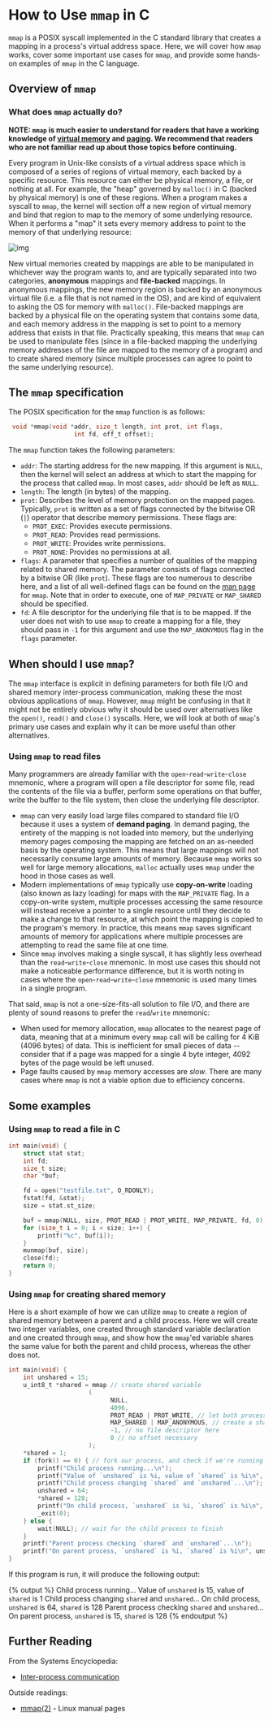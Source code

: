 <link rel="stylesheet" href="https://cdnjs.cloudflare.com/ajax/libs/prism-themes/1.9.0/prism-a11y-dark.min.css" integrity="sha512-bd1K4DEquIavX49RSZHIE0Ye6RFOVlGLhtGow9KDbLYqOd/ufhshkP0GoJoVR1jqj7FmOffvVIKuq1tcXlN9ZA==" crossorigin="anonymous" referrerpolicy="no-referrer" />

# How to Use `mmap` in C

`mmap` is a POSIX syscall implemented in the C standard library that creates a mapping in a process's virtual address space. Here, we will cover how `mmap` works, cover some important use cases for `mmap`, and provide some hands-on examples of `mmap` in the C language.

## Overview of `mmap`

### What does `mmap` actually do?

**NOTE: `mmap` is much easier to understand for readers that have a working knowledge of [virtual memory](../virtual-memory) and [paging](../paging). We recommend that readers who are not familiar read up about those topics before continuing.**

Every program in Unix-like consists of a virtual address space which is composed of a series of regions of virtual memory, each backed by a specific resource. This resource can either be physical memory, a file, or nothing at all. For example, the "heap" governed by `malloc()` in C (backed by physical memory) is one of these regions. When a program makes a syscall to `mmap`, the kernel will section off a new region of virtual memory and bind that region to map to the memory of some underlying resource. When it performs a "map" it sets every memory address to point to the memory of that underlying resource:

![img](../mmap-diagram.png)

New virtual memories created by mappings are able to be manipulated in whichever way the program wants to, and are typically separated into two categories, **anonymous** mappings and **file-backed** mappings. In anonymous mappings, the new memory region is backed by an anonymous virtual file (i.e. a file that is not named in the OS), and are kind of equivalent to asking the OS for memory with `malloc()`. File-backed mappings are backed by a physical file on the operating system that contains some data, and each memory address in the mapping is set to point to a memory address that exists in that file. Practically speaking, this means that `mmap` can be used to manipulate files (since in a file-backed mapping the underlying memory addresses of the file are mapped to the memory of a program) and to create shared memory (since multiple processes can agree to point to the same underlying resource).

## The `mmap` specification

The POSIX specification for the `mmap` function is as follows:

```c
 void *mmap(void *addr, size_t length, int prot, int flags,
                  int fd, off_t offset);
```

The `mmap` function takes the following parameters:
- `addr`: The starting address for the new mapping. If this argument is `NULL`, then the kernel will select an address at which to start the mapping for the process that called `mmap`. In most cases, `addr` should be left as `NULL`.
- `length`: The length (in bytes) of the mapping.
- `prot`: Describes the level of memory protection on the mapped pages. Typically, `prot` is written as a set of flags connected by the bitwise OR (`|`) operator that describe memory permissions. These flags are:
  - `PROT_EXEC`: Provides execute permissions.
  - `PROT_READ`: Provides read permissions.
  - `PROT_WRITE`: Provides write permissions.
  - `PROT_NONE`: Provides no permissions at all.
- `flags`: A parameter that specifies a number of qualities of the mapping related to shared memory. The parameter consists of flags connected by a bitwise OR (like `prot`). These flags are too numerous to describe here, and a list of all well-defined flags can be found on the [man page](https://man7.org/linux/man-pages/man2/mmap.2.html) for `mmap`. Note that in order to execute, one of `MAP_PRIVATE` or `MAP_SHARED` should be specified.
- `fd`: A file descriptor for the underlying file that is to be mapped. If the user does not wish to use `mmap` to create a mapping for a file, they should pass in `-1` for this argument and use the `MAP_ANONYMOUS` flag in the `flags` parameter.

## When should I use `mmap`?

The `mmap` interface is explicit in defining parameters for both file I/O and shared memory inter-process communication, making these the most obvious applications of `mmap`. However, `mmap` might be confusing in that it might not be entirely obvious why it should be used over alternatives like the `open()`, `read()` and `close()` syscalls. Here, we will look at both of `mmap`'s primary use cases and explain why it can be more useful than other alternatives.

### Using `mmap` to read files

Many programmers are already familiar with the `open`-`read`-`write`-`close` mnemonic, where a program will open a file descriptor for some file, read the contents of the file via a buffer, perform some operations on that buffer, write the buffer to the file system, then close the underlying file descriptor.

- `mmap` can very easily load large files compared to standard file I/O because it uses a system of **demand paging**. In demand paging, the entirety of the mapping is not loaded into memory, but the underlying memory pages composing the mapping are fetched on an as-needed basis by the operating system. This means that large mappings will not necessarily consume large amounts of memory. Because `mmap` works so well for large memory allocations, `malloc` actually uses `mmap` under the hood in those cases as well.
- Modern implementations of `mmap` typically use **copy-on-write** loading (also known as lazy loading) for maps with the `MAP_PRIVATE` flag. In a copy-on-write system, multiple processes accessing the same resource will instead receive a pointer to a single resource until they decide to make a change to that resource, at which point the mapping is copied to the program's memory. In practice, this means `mmap` saves significant amounts of memory for applications where multiple processes are attempting to read the same file at one time.
- Since `mmap` involves making a single syscall, it has slightly less overhead than the `read`-`write`-`close` mnemonic. In most use cases this should not make a noticeable performance difference, but it is worth noting in cases where the `open`-`read`-`write`-`close` mnemonic is used many times in a single program.

That said, `mmap` is not a one-size-fits-all solution to file I/O, and there are plenty of sound reasons to prefer the `read`/`write` mnemonic:
- When used for memory allocation, `mmap` allocates to the nearest page of data, meaning that at a minimum every `mmap` call will be calling for 4 KiB (4096 bytes) of data. This is inefficient for small pieces of data -- consider that if a page was mapped for a single 4 byte integer, 4092 bytes of the page would be left unused.
- Page faults caused by `mmap` memory accesses are *slow*. There are many cases where `mmap` is not a viable option due to efficiency concerns.

## Some examples

### Using `mmap` to read a file in C

```c
int main(void) {
    struct stat stat;
    int fd;
    size_t size;
    char *buf;

    fd = open("testfile.txt", O_RDONLY);
    fstat(fd, &stat);
    size = stat.st_size;

    buf = mmap(NULL, size, PROT_READ | PROT_WRITE, MAP_PRIVATE, fd, 0); // allocate an unshared map tied to fd
    for (size_t i = 0; i < size; i++) {
        printf("%c", buf[i]);
    }
    munmap(buf, size);
    close(fd);
    return 0;
}
```

### Using `mmap` for creating shared memory

Here is a short example of how we can utilize `mmap` to create a region of shared memory between a parent and a child process. Here we will create two integer variables, one created through standard variable declaration and one created through `mmap`, and show how the `mmap`'ed variable shares the same value for both the parent and child process, whereas the other does not.

```c
int main(void) {
    int unshared = 15;
    u_int8_t *shared = mmap // create shared variable
                      (
                            NULL, 
                            4096,
                            PROT_READ | PROT_WRITE, // let both processes read and write to the map
                            MAP_SHARED | MAP_ANONYMOUS, // create a shared map that is not tied to a file descriptor
                            -1, // no file descriptor here
                            0 // no offset necessary
                      );
    *shared = 1;
    if (fork() == 0) { // fork our process, and check if we're running on the child process
        printf("Child process running...\n");
        printf("Value of `unshared` is %i, value of `shared` is %i\n", unshared, *shared);
        printf("Child process changing `shared` and `unshared`...\n");
        unshared = 64;
        *shared = 128;
        printf("On child process, `unshared` is %i, `shared` is %i\n", unshared, *shared);
        _exit(0);
    } else {
        wait(NULL); // wait for the child process to finish
    }
    printf("Parent process checking `shared` and `unshared`...\n");
    printf("On parent process, `unshared` is %i, `shared` is %i\n", unshared, *shared);
}
```

If this program is run, it will produce the following output:

{% output %}
Child process running...
Value of `unshared` is 15, value of `shared` is 1
Child process changing `shared` and `unshared`...
On child process, `unshared` is 64, `shared` is 128
Parent process checking `shared` and `unshared`...
On parent process, `unshared` is 15, `shared` is 128
{% endoutput %}

## Further Reading

From the Systems Encyclopedia:

- [Inter-process communication](../ipc)

Outside readings:

- [mmap(2)](https://man7.org/linux/man-pages/man2/mmap.2.html) - Linux manual pages
